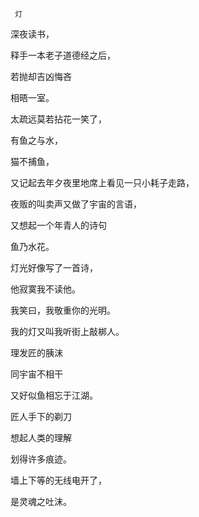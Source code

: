      灯 

   深夜读书，

   释手一本老子道德经之后，

   若抛却吉凶悔吝

   相晤一室。

   太疏远莫若拈花一笑了，

   有鱼之与水，

   猫不捕鱼，

   又记起去年夕夜里地席上看见一只小耗子走路，

   夜贩的叫卖声又做了宇宙的言语，

   又想起一个年青人的诗句

   鱼乃水花。

   灯光好像写了一首诗，

   他寂寞我不读他。

   我笑曰，我敬重你的光明。

   我的灯又叫我听街上敲梆人。

   理发匠的胰沫

   同宇宙不相干

   又好似鱼相忘于江湖。

   匠人手下的剃刀

   想起人类的理解

   划得许多痕迹。

   墙上下等的无线电开了，

   是灵魂之吐沫。

